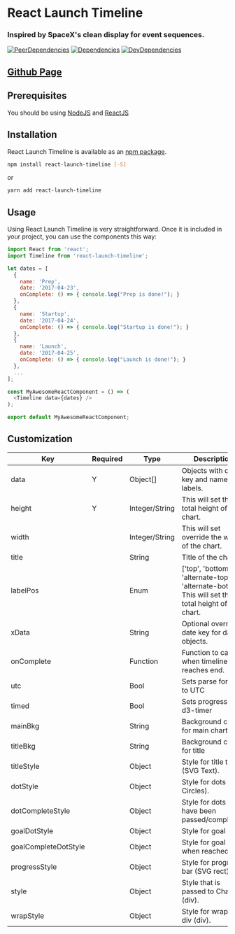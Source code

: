 # React Launch Timeline

### Inspired by SpaceX's clean display for event sequences.

[![PeerDependencies](https://img.shields.io/david/peer/michaellyons/react-launch-timeline.svg?style=flat-square)](https://david-dm.org/michaellyons/react-launch-timeline#info=peerDependencies&view=list)
[![Dependencies](https://img.shields.io/david/michaellyons/react-launch-timeline.svg?style=flat-square)](https://david-dm.org/michaellyons/react-launch-timeline)
[![DevDependencies](https://img.shields.io/david/dev/michaellyons/react-launch-timeline.svg?style=flat-square)](https://david-dm.org/michaellyons/react-launch-timeline#info=devDependencies&view=list)

## [Github Page](https://michaellyons.github.io/react-launch-timeline)

## Prerequisites

You should be using [NodeJS](https://www.nodejs.org) and [ReactJS](https://facebook.github.io/react/)

## Installation

React Launch Timeline is available as an [npm package](https://www.npmjs.org/package/react-launch-timeline).
```sh
npm install react-launch-timeline [-S]
```
or

```sh
yarn add react-launch-timeline
```

## Usage

Using React Launch Timeline is very straightforward. Once it is included in your project, you can use the components this way:

```js
import React from 'react';
import Timeline from 'react-launch-timeline';

let dates = [
  {
    name: 'Prep',
    date: '2017-04-23',
    onComplete: () => { console.log("Prep is done!"); }
  },
  {
    name: 'Startup',
    date: '2017-04-24',
    onComplete: () => { console.log("Startup is done!"); }
  },
  {
    name: 'Launch',
    date: '2017-04-25',
    onComplete: () => { console.log("Launch is done!"); }
  },
  ...
];

const MyAwesomeReactComponent = () => (
  <Timeline data={dates} />
);

export default MyAwesomeReactComponent;
```

## Customization

Key | Required |  Type | Description
----- | ----- |  ----- | -----
data | Y | Object[] | Objects with date key and name for labels.
height | Y | Integer/String | This will set the total height of the chart.
width | | Integer/String | This will set override the width of the chart.
title |  | String | Title of the chart.
labelPos | | Enum | ['top', 'bottom', 'alternate-top', 'alternate-bot'] This will set the total height of the chart.
xData | | String | Optional override date key for data objects.
onComplete | | Function | Function to call when timeline reaches end.
utc | | Bool | Sets parse format to UTC
timed | | Bool | Sets progress to d3-timer
mainBkg | | String | Background color for main chart area
titleBkg | | String | Background color for title
titleStyle |  | Object | Style for title text (SVG Text).
dotStyle |  | Object | Style for dots (SVG Circles).
dotCompleteStyle |  | Object | Style for dots that have been passed/completed.
goalDotStyle |  | Object | Style for goal Dot.
goalCompleteDotStyle |  | Object | Style for goal Dot when reached.
progressStyle |  | Object | Style for progress bar (SVG rect)
style |  | Object | Style that is passed to Chart (div).
wrapStyle |  | Object | Style for wrapper div (div).
